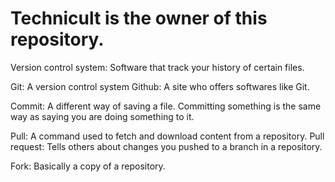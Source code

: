 # Technicult is the owner of this repository. 

Version control system: Software that track your history of certain files. 

Git: A version control system
Github: A site who offers softwares like Git.

Commit: A different way of saving a file. Committing something is the same way as saying you are doing something to it.

Pull: A command used to fetch and download content from a repository.
Pull request: Tells others about changes you pushed to a branch in a repository.

Fork: Basically a copy of a repository.
